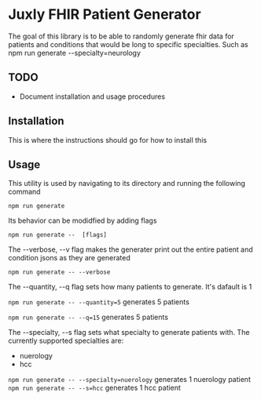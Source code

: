 # Juxly FHIR Patient Generator

The goal of this library is to be able to randomly generate fhir data for
patients and conditions that would be long to specific specialties. Such as npm
run generate --specialty=neurology

## TODO

* Document installation and usage procedures

## Installation

This is where the instructions should go for how to install this

## Usage

This utility is used by navigating to its directory and running the following command

`npm run generate`

Its behavior can be modidfied by adding flags

`npm run generate --  [flags]`

The --verbose, --v flag makes the generater print out the entire patient and condition jsons as they are generated

`npm run generate -- --verbose`

The --quantity, --q flag sets how many patients to generate. It's dafault is 1

`npm run generate -- --quantity=5` generates 5 patients

`npm run generate -- --q=15` generates 5 patients

The --specialty, --s flag sets what specialty to generate patients with. The currently supported specialties are:
* nuerology
* hcc

`npm run generate -- --specialty=nuerology` generates 1 nuerology patient
`npm run generate -- --s=hcc` generates 1 hcc patient
